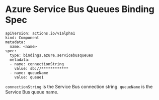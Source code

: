 # Azure Service Bus Queues Binding Spec

```
apiVersion: actions.io/v1alpha1
kind: Component
metadata:
  name: <name>
spec:
  type: bindings.azure.servicebusqueues
  metadata:
  - name: connectionString
    value: sb://************
  - name: queueName
    value: queue1
```

`connectionString` is the Service Bus connection string.
`queueName` is the Service Bus queue name.

